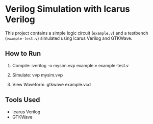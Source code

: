 # Verilog Simulation with Icarus Verilog

This project contains a simple logic circuit (`example.v`) and a testbench (`example-test.v`) simulated using Icarus Verilog and GTKWave.

## How to Run

1. Compile:
iverilog -o mysim.vvp example.v example-test.v


2. Simulate:
vvp mysim.vvp


3. View Waveform:
gtkwave example.vcd

## Tools Used

- Icarus Verilog
- GTKWave
